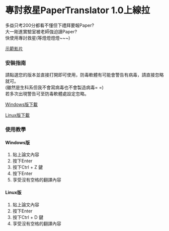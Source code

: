 # 專討救星PaperTranslator 1.0上線拉

多益只考200分都看不懂但下禮拜要報Paper?<BR>
大一剛進實驗室被老師強迫讀Paper?<BR>
快使用專討救星(等燈燈燈燈~~~)<BR>
  
[示範影片](https://youtu.be/tXA9LN5PKIw)
 <BR>
  
### 安裝指南
請點選您的版本並直接打開即可使用，防毒軟體有可能會警告有病毒，請直接忽略就可。<BR>
(雖然是生科系但我不會寫病毒也不會製造病毒= =)<BR>
若多次出現警告可至防毒軟體處設定忽略。<BR>

[Windows版下載](https://github.com/z987525877/PaperTranslator/raw/main/win_version/dist/PaperTranslator_WIN.exe) <BR>

[Linux版下載](https://github.com/z987525877/PaperTranslator/raw/main/linux_version/dist/PaperTranslator_LINUX)<BR>

  
### 使用教學

#### Windows版
  
1. 貼上論文內容
2. 按下Enter
3. 按下Ctrl + Z 鍵
4. 按下Enter
5. 享受沒有空格的翻譯內容
  
#### Linux版
1. 貼上論文內容
2. 按下Enter
3. 按下Ctrl + D 鍵
4. 享受沒有空格的翻譯內容
